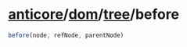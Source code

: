 # [anticore](../../../#reference)/[dom](../../#reference)/[tree](../#reference)/<a name="reference">before</a>

```js
before(node, refNode, parentNode)
```